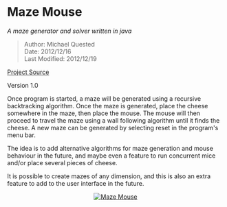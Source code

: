 Maze Mouse
==========  
*A maze generator and solver written in java*


> Author: Michael Quested  
> Date: 2012/12/16  
> Last Modified:  2012/12/19

[Project Source]

Version 1.0

Once program is started, a maze will be generated using a recursive backtracking algorithm. 
Once the maze is generated, place the cheese somewhere in the maze, then place the mouse. 
The mouse will then proceed to travel the maze using a wall following algorithm until it 
finds the cheese. A new maze can be generated by selecting reset in the program's menu bar.

The idea is to add alternative algorithms for maze generation and mouse behaviour in the 
future, and maybe even a feature to run concurrent mice and/or place several pieces of 
cheese.

It is possible to create mazes of any dimension, and this is also an extra feature to add to 
the user interface in the future.  
  
  
<div align="center"><a href="https://github.com/mdq3/maze-mouse"><img src="http://i.imgur.com/HdNCP.png" alt="Maze Mouse" /></a></div>

[Project Source]: https://github.com/mdq3/maze-mouse.git



